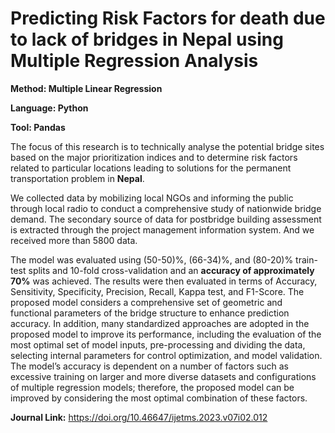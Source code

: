 # Predicting Risk Factors for death due to lack of bridges in Nepal using Multiple Regression Analysis

**Method: Multiple Linear Regression**

**Language: Python**

**Tool: Pandas**

The focus of this research is to technically analyse the potential bridge sites based on the major prioritization indices and to determine risk factors related to particular locations leading to solutions for the permanent transportation problem in **Nepal**.

We collected data by mobilizing local NGOs and informing the public through local radio to conduct a comprehensive study of nationwide bridge demand. The secondary source of data for postbridge building assessment is extracted through the project management information system. And we received more than 5800 data.

The model was evaluated using (50-50)%, (66-34)%, and (80-20)% train-test splits and 10-fold cross-validation and an **accuracy of approximately 70%** was achieved. The results were then evaluated in terms of Accuracy, Sensitivity, Specificity, Precision, Recall, Kappa test, and F1-Score.
The proposed model considers a comprehensive set of geometric and functional parameters of the bridge structure to enhance prediction accuracy. In addition, many standardized approaches are adopted in the proposed model to improve its performance, including the evaluation of the most optimal set of model inputs, pre-processing and dividing the data, selecting internal parameters for control optimization, and model validation. 
The model’s accuracy is dependent on a number of factors such as excessive training on larger and more diverse datasets and configurations of multiple regression models; therefore, the proposed model can be improved by considering the most optimal combination of these factors.

**Journal Link:** https://doi.org/10.46647/ijetms.2023.v07i02.012
